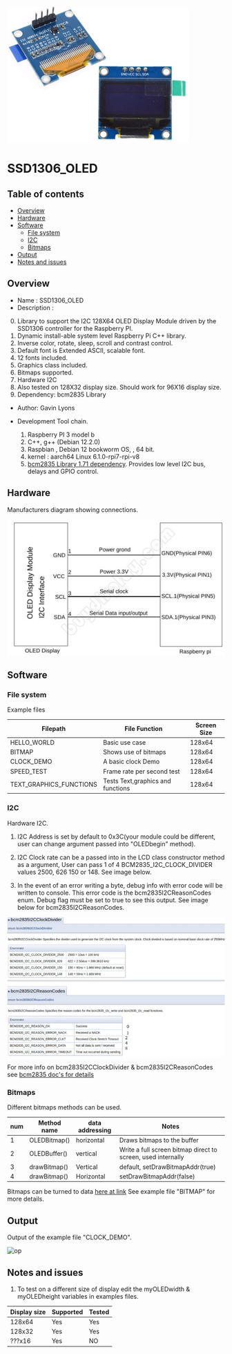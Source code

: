 
![ OLED ](https://github.com/gavinlyonsrepo/SSD1306_OLED_RPI/blob/main/extras/image/device.jpg)

# SSD1306_OLED

## Table of contents

  * [Overview](#overview)
  * [Hardware](#hardware)
  * [Software](#software)
	* [File system](#file-system)
	* [I2C](#i2c)
	* [Bitmaps](#bitmaps)
  * [Output](#output)
  * [Notes and issues](#notes-and-issues)


## Overview

* Name : SSD1306_OLED
* Description :

0. Library to support the I2C 128X64 OLED Display Module
   driven by the SSD1306 controller for the Raspberry PI.
1. Dynamic install-able system level Raspberry Pi C++ library.
2. Inverse color, rotate, sleep, scroll and contrast control.
3. Default font is Extended ASCII, scalable font.
4. 12 fonts included.
5. Graphics class included.
6. Bitmaps supported.
7. Hardware I2C
8. Also tested on 128X32 display size. Should work for 96X16 display size.
9. Dependency: bcm2835 Library

* Author: Gavin Lyons

* Development Tool chain.
	1. Raspberry PI 3 model b
	2. C++, g++ (Debian 12.2.0)
	3. Raspbian , Debian 12 bookworm OS, , 64 bit.
	4. kernel : aarch64 Linux 6.1.0-rpi7-rpi-v8
	5. [bcm2835 Library 1.71 dependency](http://www.airspayce.com/mikem/bcm2835/). Provides low level I2C bus, delays and GPIO control.


## Hardware

Manufacturers diagram showing connections.

![ wiring ](https://github.com/gavinlyonsrepo/SSD1306_OLED_RPI/blob/main/extras/image/wiring.jpg)

## Software

### File system

Example files 

| Filepath | File Function | Screen Size |
| ---- | ---- | ---- |
| HELLO_WORLD | Basic use case | 128x64 |
| BITMAP  | Shows use of bitmaps | 128x64 |
| CLOCK_DEMO | A basic clock Demo | 128x64 |
| SPEED_TEST | Frame rate per second test | 128x64 |
| TEXT_GRAPHICS_FUNCTIONS |Tests Text,graphics and functions| 128x64 |

### I2C

Hardware I2C.

1. I2C Address is set by default to 0x3C(your module could be different,
	user can change argument passed into "OLEDbegin" method).

2.  I2C Clock rate can be a passed into in the LCD class constructor method as a argument,
User can pass 1 of 4 BCM2835_I2C_CLOCK_DIVIDER values 2500, 626 150 or 148.
See image below.

3. In the event of an error writing a byte, debug info with error code will be written to console.
	This error code is the bcm2835I2CReasonCodes enum. Debug flag must be set to true to see this output.
	See image below for  bcm2835I2CReasonCodes.

![ bcm ](https://github.com/gavinlyonsrepo/SSD1306_OLED_RPI/blob/main/extras/image/bcm.jpg)

For more info on bcm2835I2CClockDivider & bcm2835I2CReasonCodes see [bcm2835 doc's for details](http://www.airspayce.com/mikem/bcm2835/group__constants.html)

### Bitmaps

Different bitmaps methods can be used.

| num | Method name | data addressing | Notes |
| ------ | ------ | ------ | ------ |
| 1 | OLEDBitmap() |horizontal| Draws bitmaps to the buffer |
| 2 | OLEDBuffer() |vertical | Write a full screen bitmap direct to screen, used internally|
| 3 | drawBitmap() |  Vertical | default, setDrawBitmapAddr(true) |
| 4 | drawBitmap() |  Horizontal | setDrawBitmapAddr(false) |

Bitmaps can be turned to data [here at link]( https://javl.github.io/image2cpp/)
See example file "BITMAP" for more details.

## Output

Output of the example file "CLOCK_DEMO".

![ op ](https://github.com/gavinlyonsrepo/Display_Lib_RPI/blob/main/extra/images/ssd1306.jpg)

## Notes and issues

1. To test on a different size of display edit the myOLEDwidth & myOLEDheight
variables in examples files.

| Display size | Supported | Tested |
| ------ | ------ | ------ |
| 128x64 | Yes | Yes |
| 128x32 | Yes | Yes |
| ???x16 | Yes | NO |
